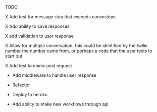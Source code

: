 TODO

X Add test for message step that exceeds convosteps

X Add ability to save responses

X add validation to user response

X Allow for multiple conversation, this could be identified by the twilio number the number came from, or perhaps a code that the user texts to start out

X Add test to mimic post request

- Add middleware to handle user response

- Refactor

- Deploy to heroku

- Add ability to make new workflows through api
